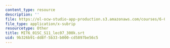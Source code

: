 ```yaml
---
content_type: resource
description: ''
file: https://ol-ocw-studio-app-production.s3.amazonaws.com/courses/6-01sc-introduction-to-electrical-engineering-and-computer-science-i-spring-2011/9b326b91dd8f5b33b000cd5897be56c5_MIT6_01SC_S11_lec07_300k.vtt
file_type: application/x-subrip
resourcetype: Other
title: MIT6_01SC_S11_lec07_300k.srt
uid: 9b326b91-dd8f-5b33-b000-cd5897be56c5
---
```

